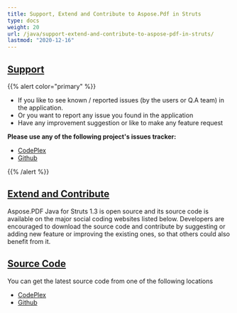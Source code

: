 ```yaml
---
title: Support, Extend and Contribute to Aspose.Pdf in Struts
type: docs
weight: 20
url: /java/support-extend-and-contribute-to-aspose-pdf-in-struts/
lastmod: "2020-12-16"
---
```


## <ins>**Support**

{{% alert color="primary" %}} 

- If you like to see known / reported issues (by the users or Q.A team) in the application.
- Or you want to report any issue you found in the application
- Have any improvement suggestion or like to make any feature request

**Please use any of the following project's issues tracker:**

- [CodePlex](https://asposepdfforstruts.codeplex.com/workitem/list/basic)
- [Github](https://github.com/aspose-pdf/Aspose.PDF-for-Java/issues)

{{% /alert %}} 


## <ins>**Extend and Contribute**
Aspose.PDF Java for Struts 1.3 is open source and its source code is available on the major social coding websites listed below. Developers are encouraged to download the source code and contribute by suggesting or adding new feature or improving the existing ones, so that others could also benefit from it.
## <ins>**Source Code**
You can get the latest source code from one of the following locations

- [CodePlex](https://asposepdfforstruts.codeplex.com)
- [Github](https://github.com/aspose-pdf/Aspose.PDF-for-Java/tree/master/Plugins/Aspose_Pdf_for_Struts)
